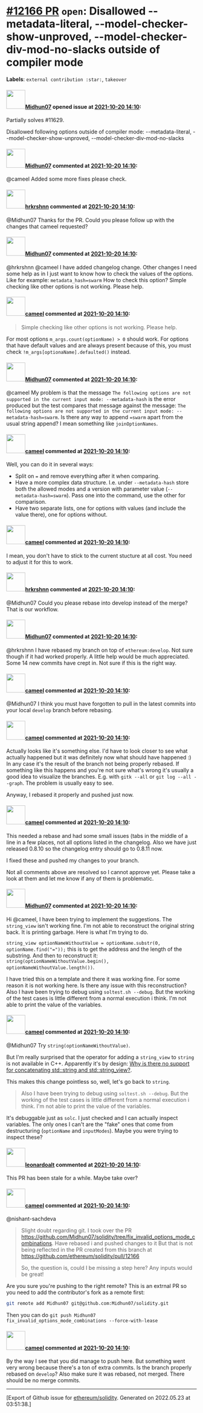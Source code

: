 # [\#12166 PR](https://github.com/ethereum/solidity/pull/12166) `open`: Disallowed --metadata-literal, --model-checker-show-unproved, --model-checker-div-mod-no-slacks outside of compiler mode
**Labels**: `external contribution :star:`, `takeover`


#### <img src="https://avatars.githubusercontent.com/u/6437979?v=4" width="50">[Midhun07](https://github.com/Midhun07) opened issue at [2021-10-20 14:10](https://github.com/ethereum/solidity/pull/12166):

Partially solves #11629.

Disallowed following options outside of compiler mode:  --metadata-literal, --model-checker-show-unproved, --model-checker-div-mod-no-slacks 

#### <img src="https://avatars.githubusercontent.com/u/6437979?v=4" width="50">[Midhun07](https://github.com/Midhun07) commented at [2021-10-20 14:10](https://github.com/ethereum/solidity/pull/12166#issuecomment-947706508):

@cameel Added some more fixes please check.

#### <img src="https://avatars.githubusercontent.com/u/13174375?u=52d702cb6bec53b561afa293cf9cd53ef7a63924&v=4" width="50">[hrkrshnn](https://github.com/hrkrshnn) commented at [2021-10-20 14:10](https://github.com/ethereum/solidity/pull/12166#issuecomment-950781572):

@Midhun07 Thanks for the PR. Could you please follow up with the changes that cameel requested?

#### <img src="https://avatars.githubusercontent.com/u/6437979?v=4" width="50">[Midhun07](https://github.com/Midhun07) commented at [2021-10-20 14:10](https://github.com/ethereum/solidity/pull/12166#issuecomment-951969331):

@hrkrshnn @cameel  I have added changelog change. Other changes I need some help as in I just want to know how to check the values of the options. Like for example: `metadata_hash=swarm` How to check this option? Simple checking like other options is not working. Please help.

#### <img src="https://avatars.githubusercontent.com/u/137030?v=4" width="50">[cameel](https://github.com/cameel) commented at [2021-10-20 14:10](https://github.com/ethereum/solidity/pull/12166#issuecomment-952017050):

> Simple checking like other options is not working. Please help.

For most options `m_args.count(optionName) > 0` should work. For options that have default values and are always present because of this, you must check `!m_args[optionaName].defaulted()` instead.

#### <img src="https://avatars.githubusercontent.com/u/6437979?v=4" width="50">[Midhun07](https://github.com/Midhun07) commented at [2021-10-20 14:10](https://github.com/ethereum/solidity/pull/12166#issuecomment-952067052):

@cameel My problem is that the message `The following options are not supported in the current input mode: --metadata-hash` is the error produced but the test compares that message against the message: `The following options are not supported in the current input mode: --metadata-hash=swarm`.  Is there any way to append `=swarm` apart from the usual string append? I mean something like `joinOptionNames`.

#### <img src="https://avatars.githubusercontent.com/u/137030?v=4" width="50">[cameel](https://github.com/cameel) commented at [2021-10-20 14:10](https://github.com/ethereum/solidity/pull/12166#issuecomment-952086950):

Well, you can do it in several ways:
- Split on `=` and remove everything after it when comparing.
- Have a more complex data structure. I.e. under `--metadata-hash` store both the allowed modes and a version with parameter value (`--metadata-hash=swarm`). Pass one into the command, use the other for comparison.
- Have two separate lists, one for options with values (and include the value there), one for options without.

#### <img src="https://avatars.githubusercontent.com/u/137030?v=4" width="50">[cameel](https://github.com/cameel) commented at [2021-10-20 14:10](https://github.com/ethereum/solidity/pull/12166#issuecomment-952087721):

I mean, you don't have to stick to the current stucture at all cost. You need to adjust it for this to work.

#### <img src="https://avatars.githubusercontent.com/u/13174375?u=52d702cb6bec53b561afa293cf9cd53ef7a63924&v=4" width="50">[hrkrshnn](https://github.com/hrkrshnn) commented at [2021-10-20 14:10](https://github.com/ethereum/solidity/pull/12166#issuecomment-956379685):

@Midhun07 Could you please rebase into develop instead of the merge? That is our workflow.

#### <img src="https://avatars.githubusercontent.com/u/6437979?v=4" width="50">[Midhun07](https://github.com/Midhun07) commented at [2021-10-20 14:10](https://github.com/ethereum/solidity/pull/12166#issuecomment-957582439):

@hrkrshnn I have rebased my branch on top of `ethereum:develop`. Not sure though if it had worked properly. A little help would be much appreciated. Some 14 new commits have crept in. Not sure if this is the right way.

#### <img src="https://avatars.githubusercontent.com/u/137030?v=4" width="50">[cameel](https://github.com/cameel) commented at [2021-10-20 14:10](https://github.com/ethereum/solidity/pull/12166#issuecomment-957727319):

@Midhun07 I think you must have forgotten to pull in the latest commits into your local `develop` branch before rebasing.

#### <img src="https://avatars.githubusercontent.com/u/137030?v=4" width="50">[cameel](https://github.com/cameel) commented at [2021-10-20 14:10](https://github.com/ethereum/solidity/pull/12166#issuecomment-957752958):

Actually looks like it's something else. I'd have to look closer to see what actually happened but it was definitely now what should have happened :)  In any case it's the result of the branch not being properly rebased. If something like this happens and you're not sure what's wrong it's usually a good idea to visualize the branches. E.g. with `gitk --all` or `git log --all --graph`. The problem is usually easy to see.

Anyway, I rebased it properly and pushed just now.

#### <img src="https://avatars.githubusercontent.com/u/137030?v=4" width="50">[cameel](https://github.com/cameel) commented at [2021-10-20 14:10](https://github.com/ethereum/solidity/pull/12166#issuecomment-965709034):

This needed a rebase and had some small issues (tabs in the middle of a line in a few places, not all options listed in the changelog. Also we have just released 0.8.10 so the changelog entry should go to 0.8.11 now.

I fixed these and pushed my changes to your branch.

Not all comments above are resolved so I cannot approve yet. Please take a look at them and let me know if any of them is problematic.

#### <img src="https://avatars.githubusercontent.com/u/6437979?v=4" width="50">[Midhun07](https://github.com/Midhun07) commented at [2021-10-20 14:10](https://github.com/ethereum/solidity/pull/12166#issuecomment-977889243):

Hi @cameel, I have been trying to implement the suggestions. The `string_view` isn't working fine. I'm not able to reconstruct the original string back. It is printing garbage. Here is what I'm trying to do.

`string_view optionNameWithoutValue = optionName.substr(0, optionName.find("="));`
this is to get the address and the length of the substring. And then to reconstruct it:
`string(optionNameWithoutValue.begin(), optionNameWithoutValue.length())`.

I have tried this on a template and there it was working fine. For some reason it is not working here. Is there any issue with this reconstruction? Also I have been trying to debug using `soltest.sh --debug`. But the working of the test cases is little different from a normal execution i think. I'm not able to print the value of the variables.

#### <img src="https://avatars.githubusercontent.com/u/137030?v=4" width="50">[cameel](https://github.com/cameel) commented at [2021-10-20 14:10](https://github.com/ethereum/solidity/pull/12166#issuecomment-982690355):

@Midhun07 Try `string(optionNameWithoutValue)`.

But I'm really surprised that the operator for adding a `string_view` to `string` is not available in C++. Apparently it's by design: [Why is there no support for concatenating std::string and std::string_view?](https://stackoverflow.com/questions/44636549/why-is-there-no-support-for-concatenating-stdstring-and-stdstring-view/47735624#47735624).

This makes this change pointless so, well, let's go back to `string`.

> Also I have been trying to debug using `soltest.sh --debug`. But the working of the test cases is little different from a normal execution i think. I'm not able to print the value of the variables.

It's debuggable just as `solc`. I just checked and I can actually inspect variables. The only ones I can't are the "fake" ones that come from destructuring (`optionName` and `inputModes`). Maybe you were trying to inspect these?

#### <img src="https://avatars.githubusercontent.com/u/504195?u=ce2facd14af9fd474ebff49f0d44891f56f7500f&v=4" width="50">[leonardoalt](https://github.com/leonardoalt) commented at [2021-10-20 14:10](https://github.com/ethereum/solidity/pull/12166#issuecomment-1087319703):

This PR has been stale for a while. Maybe take over?

#### <img src="https://avatars.githubusercontent.com/u/137030?v=4" width="50">[cameel](https://github.com/cameel) commented at [2021-10-20 14:10](https://github.com/ethereum/solidity/pull/12166#issuecomment-1127516284):

@nishant-sachdeva 
> Slight doubt regarding git. 
> I took over the PR https://github.com/Midhun07/solidity/tree/fix_invalid_options_mode_combinations.
> Have rebased i and  pushed changes to it
> But that is not being reflected in the PR created from this branch at https://github.com/ethereum/solidity/pull/12166
 >
> So, the question is, could I be missing a step here? Any inputs would be great!

Are you sure you're pushing to the right remote? This is an extrnal PR so you need to add the contributor's fork as a remote first:
```bash
git remote add Midhun07 git@github.com:Midhun07/solidity.git
```
Then you can do `git push Midhun07 fix_invalid_options_mode_combinations --force-with-lease`

#### <img src="https://avatars.githubusercontent.com/u/137030?v=4" width="50">[cameel](https://github.com/cameel) commented at [2021-10-20 14:10](https://github.com/ethereum/solidity/pull/12166#issuecomment-1127517664):

By the way I see that you did manage to push here. But something went very wrong because there's a ton of extra commits. Is the branch properly rebased on `develop`? Also make sure it was rebased, not merged. There should be no merge commits.


-------------------------------------------------------------------------------



[Export of Github issue for [ethereum/solidity](https://github.com/ethereum/solidity). Generated on 2022.05.23 at 03:51:38.]

